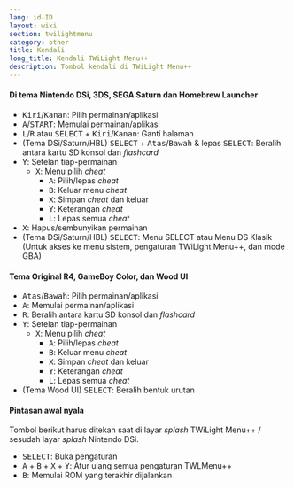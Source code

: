 ```yaml
---
lang: id-ID
layout: wiki
section: twilightmenu
category: other
title: Kendali
long_title: Kendali TWiLight Menu++
description: Tombol kendali di TWiLight Menu++
---
```


#### Di tema Nintendo DSi, 3DS, SEGA Saturn dan Homebrew Launcher
- <kbd>Kiri</kbd>/<kbd>Kanan</kbd>: Pilih permainan/aplikasi
- <kbd class="face">A</kbd>/<kbd>START</kbd>: Memulai permainan/aplikasi
- <kbd class="l">L</kbd>/<kbd class="r">R</kbd> atau <kbd>SELECT</kbd> + <kbd>Kiri</kbd>/<kbd>Kanan</kbd>: Ganti halaman
- (Tema DSi/Saturn/HBL) <kbd>SELECT</kbd> + <kbd>Atas</kbd>/<kbd>Bawah</kbd> & lepas <kbd>SELECT</kbd>: Beralih antara kartu SD konsol dan *flashcard*
- <kbd class="face">Y</kbd>: Setelan tiap-permainan
   - <kbd class="face">X</kbd>: Menu pilih *cheat*
      - <kbd class="face">A</kbd>: Pilih/lepas *cheat*
      - <kbd class="face">B</kbd>: Keluar menu *cheat*
      - <kbd class="face">X</kbd>: Simpan *cheat* dan keluar
      - <kbd class="face">Y</kbd>: Keterangan *cheat*
      - <kbd class="l">L</kbd>: Lepas semua *cheat*
- <kbd class="face">X</kbd>: Hapus/sembunyikan permainan
- (Tema DSi/Saturn/HBL) <kbd>SELECT</kbd>: Menu SELECT atau Menu DS Klasik (Untuk akses ke menu sistem, pengaturan TWiLight Menu++, dan mode GBA)

#### Tema Original R4, GameBoy Color, dan Wood UI
- <kbd>Atas</kbd>/<kbd>Bawah</kbd>: Pilih permainan/aplikasi
- <kbd class="face">A</kbd>: Memulai permainan/aplikasi
- <kbd class="r">R</kbd>: Beralih antara kartu SD konsol dan *flashcard*
- <kbd class="face">Y</kbd>: Setelan tiap-permainan
   - <kbd class="face">X</kbd>: Menu pilih *cheat*
      - <kbd class="face">A</kbd>: Pilih/lepas *cheat*
      - <kbd class="face">B</kbd>: Keluar menu *cheat*
      - <kbd class="face">X</kbd>: Simpan *cheat* dan keluar
      - <kbd class="face">Y</kbd>: Keterangan *cheat*
      - <kbd class="l">L</kbd>: Lepas semua *cheat*
- (Tema Wood UI) <kbd>SELECT</kbd>: Beralih bentuk urutan

#### Pintasan awal nyala
Tombol berikut harus ditekan saat di layar *splash* TWiLight Menu++ / sesudah layar *splash* Nintendo DSi.

- <kbd>SELECT</kbd>: Buka pengaturan
- <kbd class="face">A</kbd> + <kbd class="face">B</kbd> + <kbd class="face">X</kbd> + <kbd class="face">Y</kbd>: Atur ulang semua pengaturan TWLMenu++
- <kbd class="face">B</kbd>: Memulai ROM yang terakhir dijalankan
